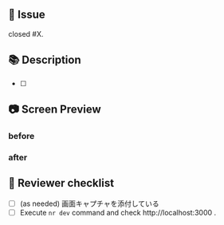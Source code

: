 ## 🔗 Issue

closed #X.

## 📚 Description

- [ ]

## 📷 Screen Preview

### before

### after

## 📝 Reviewer checklist

- [ ] (as needed) 画面キャプチャを添付している
- [ ] Execute `nr dev` command and check http://localhost:3000 .
